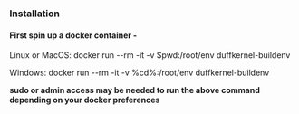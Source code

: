 ### Installation

#### First spin up a docker container - 

Linux or MacOS:  docker run --rm -it -v $pwd:/root/env duffkernel-buildenv

Windows:         docker run --rm -it -v %cd%:/root/env duffkernel-buildenv

__sudo or admin access may be needed to run the above command depending on your docker preferences__

